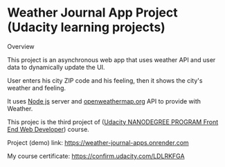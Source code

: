 # Weather Journal App Project (Udacity learning projects)

Overview

This project is an asynchronous web app that uses weather API and user data to dynamically update the UI.

User enters his city ZIP code and his feeling, then it shows the city's weather and feeling.

It uses [Node js](http://nodejs.org/) server and [openweathermap.org](https://www.openweathermap.org) API to provide with Weather.

This projec is the third project of ([Udacity NANODEGREE PROGRAM Front End Web Developer](https://www.udacity.com/course/front-end-web-developer-nanodegree--nd0011)) course.

Project (demo) link:
https://weather-journal-apps.onrender.com

My course certificate:
https://confirm.udacity.com/LDLRKFGA
